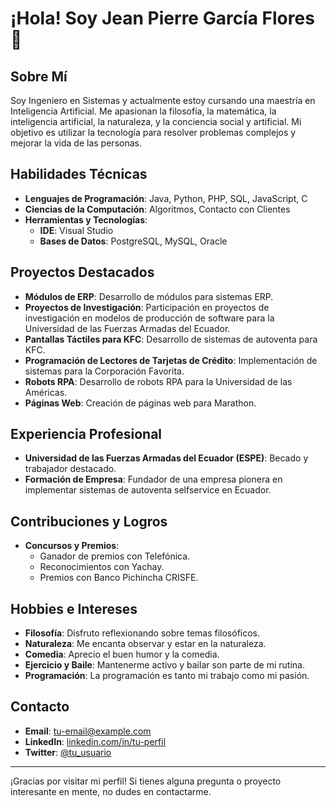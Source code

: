 # ¡Hola! Soy Jean Pierre García Flores 👋

## Sobre Mí

Soy Ingeniero en Sistemas y actualmente estoy cursando una maestría en Inteligencia Artificial. Me apasionan la filosofía, la matemática, la inteligencia artificial, la naturaleza, y la conciencia social y artificial. Mi objetivo es utilizar la tecnología para resolver problemas complejos y mejorar la vida de las personas.

## Habilidades Técnicas

- **Lenguajes de Programación**: Java, Python, PHP, SQL, JavaScript, C
- **Ciencias de la Computación**: Algoritmos, Contacto con Clientes
- **Herramientas y Tecnologías**: 
  - **IDE**: Visual Studio
  - **Bases de Datos**: PostgreSQL, MySQL, Oracle

## Proyectos Destacados

- **Módulos de ERP**: Desarrollo de módulos para sistemas ERP.
- **Proyectos de Investigación**: Participación en proyectos de investigación en modelos de producción de software para la Universidad de las Fuerzas Armadas del Ecuador.
- **Pantallas Táctiles para KFC**: Desarrollo de sistemas de autoventa para KFC.
- **Programación de Lectores de Tarjetas de Crédito**: Implementación de sistemas para la Corporación Favorita.
- **Robots RPA**: Desarrollo de robots RPA para la Universidad de las Américas.
- **Páginas Web**: Creación de páginas web para Marathon.

## Experiencia Profesional

- **Universidad de las Fuerzas Armadas del Ecuador (ESPE)**: Becado y trabajador destacado.
- **Formación de Empresa**: Fundador de una empresa pionera en implementar sistemas de autoventa selfservice en Ecuador.

## Contribuciones y Logros

- **Concursos y Premios**:
  - Ganador de premios con Telefónica.
  - Reconocimientos con Yachay.
  - Premios con Banco Pichincha CRISFE.

## Hobbies e Intereses

- **Filosofía**: Disfruto reflexionando sobre temas filosóficos.
- **Naturaleza**: Me encanta observar y estar en la naturaleza.
- **Comedia**: Aprecio el buen humor y la comedia.
- **Ejercicio y Baile**: Mantenerme activo y bailar son parte de mi rutina.
- **Programación**: La programación es tanto mi trabajo como mi pasión.

## Contacto

- **Email**: [tu-email@example.com](mailto:tu-email@example.com)
- **LinkedIn**: [linkedin.com/in/tu-perfil](https://www.linkedin.com/in/tu-perfil)
- **Twitter**: [@tu_usuario](https://twitter.com/tu_usuario)

---

¡Gracias por visitar mi perfil! Si tienes alguna pregunta o proyecto interesante en mente, no dudes en contactarme.
